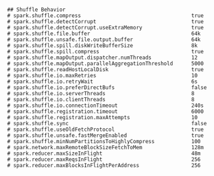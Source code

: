 <!--
 - Licensed to the Apache Software Foundation (ASF) under one or more
 - contributor license agreements.  See the NOTICE file distributed with
 - this work for additional information regarding copyright ownership.
 - The ASF licenses this file to You under the Apache License, Version 2.0
 - (the "License"); you may not use this file except in compliance with
 - the License.  You may obtain a copy of the License at
 -
 -   http://www.apache.org/licenses/LICENSE-2.0
 -
 - Unless required by applicable law or agreed to in writing, software
 - distributed under the License is distributed on an "AS IS" BASIS,
 - WITHOUT WARRANTIES OR CONDITIONS OF ANY KIND, either express or implied.
 - See the License for the specific language governing permissions and
 - limitations under the License.
 -->

```properties

## Shuffle Behavior
# spark.shuffle.compress                                    true
# spark.shuffle.detectCorrupt                               true
# spark.shuffle.detectCorrupt.useExtraMemory                true
# spark.shuffle.file.buffer                                 64k
# spark.shuffle.unsafe.file.output.buffer                   64k
# spark.shuffle.spill.diskWriteBufferSize                   8k
# spark.shuffle.spill.compress                              true
# spark.shuffle.mapOutput.dispatcher.numThreads             12
# spark.shuffle.mapOutput.parallelAggregationThreshold      5000
# spark.shuffle.readHostLocalDisk                           true
# spark.shuffle.io.maxRetries                               10
# spark.shuffle.io.retryWait                                6s
# spark.shuffle.io.preferDirectBufs                         false
# spark.shuffle.io.serverThreads                            8
# spark.shuffle.io.clientThreads                            8
# spark.shuffle.io.connectionTimeout                        240s
# spark.shuffle.registration.timeout                        6000
# spark.shuffle.registration.maxAttempts                    10
# spark.shuffle.sync                                        false
# spark.shuffle.useOldFetchProtocol                         true
# spark.shuffle.unsafe.fastMergeEnabled                     true
# spark.shuffle.minNumPartitionsToHighlyCompress            100
# spark.network.maxRemoteBlockSizeFetchToMem                128m
# spark.reducer.maxSizeInFlight                             48m
# spark.reducer.maxReqsInFlight                             256
# spark.reducer.maxBlocksInFlightPerAddress                 256
```
